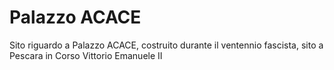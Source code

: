 # Palazzo ACACE
Sito riguardo a Palazzo ACACE, costruito durante il ventennio fascista, sito a Pescara in Corso Vittorio Emanuele II
